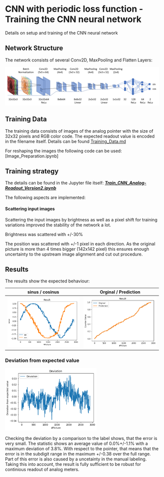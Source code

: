 # CNN with periodic loss function - Training the CNN neural network
Details on setup and training of the CNN neural network

## Network Structure
The network consists of several Conv2D, MaxPooling and Flatten Layers:

<img src="./images/cnn_structure.png">


## Training Data

The training data consists of images of the analog pointer with the size of 32x32 pixels and RGB color code. The expected readout value is encoded in the filename itself. Details can be found [Training_Data.md](Training_Data.md)

For reshaping the images the following code can be used: [Image_Preparation.ipynb]

## Training strategy

The details can be found in the Jupyter file itself: ***[Train_CNN_Analog-Readout_Version2.ipynb](Train_CNN_Analog-Readout_Version2.ipynb)***

The following aspects are implemented:

#### Scattering input images
Scattering the input images by brightness as well as a pixel shift for training variations improved the stability of the network a lot.

Brightness was scattered with +/-30%

The position was scattered with +/-1 pixel in each direction. As the original picture is more than 4 times bigger (142x142 pixel) this ensures enough uncertainty to the upstream image alignment and cut out procedure.


## Results

The results show the expected behaviour:

| sinus / cosinus        | Orginal / Prediction           | 
| -------------- |:---------------:| 
| <img src="./images/out_sin_cos.png" width="300"> | <img src="./images/out_org_pred.png" width="300"> |


### Deviation from expected value
<img src="./images/deviation.png" width="300">

Checking the deviation by a comparison to the label shows, that the error is very small. The statistic shows an average value of 0.0%+/-1.1% with a maximum deviation of 3.8%. With respect to the pointer, that means that the error is in the subdigit range in the maximum +/-0.38 over the full range. Part of this error is also caused by a uncetainty in the manual labeling.
Taking this into account, the result is fully sufficient to be robust for continious readout of analog meters.

